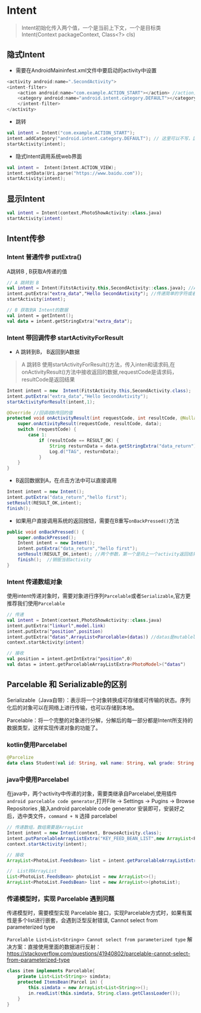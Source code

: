 # Intent

>Intent初始化传入两个值，一个是当前上下文，一个是目标类 
>Intent(Context packageContext, Class<?> cls) 
## 隐式Intent
* 需要在AndroidMaininfest.xml文件中要启动的activity中设置
```kotlin
<activity android:name=".SecondActivity">
<intent-filter>
    <action android:name="com.example.ACTION_START"></action> //action只能有一个，category可以有多个，默认是DEFAULT
    <category android:name="android.intent.category.DEFAULT"></category>
    </intent-filter>
</activity>
```

* 跳转
```kotlin
val intent = Intent("com.example.ACTION_START");
intent.addCategory("android.intent.category.DEFAULT"); // 这里可以不写，因为默认就是这个，如果是自定义的需要写
startActivity(intent);
```
       
* 隐式Intent调用系统web界面
```kotlin
val intent =  Intent(Intent.ACTION_VIEW);
intent.setData(Uri.parse("https://www.baidu.com"));
startActivity(intent);
```

## 显示Intent
```kotlin
val intent = Intent(context,PhotoShowActivity::class.java)
startActivity(intent)
```

## Intent传参

### Intent 普通传参 putExtra()
 A跳转B , B获取A传递的值
```kotlin
// A 跳转到 B
val intent = Intent(FitstActivity.this,SecondActivity::class.java); //A的代码
intent.putExtra("extra_data","Hello SecondAvtivity"); //传递简单的字符或者book值可以，如果传自定义对象，需要对象使用Serializable  或者 Parcelable 进行序列化
startActivity(intent);

// B 获取到A Intent的数据
val intent = getIntent();
val data = intent.getStringExtra("extra_data");
```

### Intent 带回调传参 startActivityForResult
* A 跳转到B， B返回到A数据
>A 跳转B 使用startActivityForResult()方法，传入inten和请求码,在onActivityResult()方法中接收返回的数据,requestCode是请求码，resultCode是返回结果

```java
Intent intent = new  Intent(FitstActivity.this,SecondActivity.class);
intent.putExtra("extra_data","Hello SecondAvtivity");
startActivityForResult(intent,1);

@Override //回调收B传回的值
protected void onActivityResult(int requestCode, int resultCode, @Nullable Intent data) {
    super.onActivityResult(requestCode, resultCode, data);
    switch (requestCode) {
        case 1:
            if (resultCode == RESULT_OK) {
                String resturnData = data.getStringExtra("data_return");
                Log.d("TAG", resturnData);
            }
    }
}
```

* B返回数据到A，在点击方法中可以直接调用

```java
Intent intent = new Intent();
intent.putExtra("data_return","hello first");
setResult(RESULT_OK,intent);
finish();
```

* 如果用户直接调用系统的返回按钮，需要在B重写`onBackPressed()`方法   
 
```java
public void onBackPressed() {
    super.onBackPressed();
    Intent intent = new Intent();
    intent.putExtra("data_return","hello first");
    setResult(RESULT_OK,intent); //两个参数，第一个是向上一个activity返回结果，第二个参数是带有数据的Intent
    finish();  //销毁当前activity
}
```

### Intent 传递数组对象
使用intent传递对象时，需要对象进行序列`Parcelable`或者`Serializable`,官方更推荐我们使用`Parcelable`
```kotlin
// 传递
val intent = Intent(context,PhotoShowActivity::class.java)
intent.putExtra("linkurl",model.link)
intent.putExtra("position",position)
intent.putExtra("datas",ArrayList<Parcelable>(datas)) //datas是mutablelist对象
context.startActivity(intent)

// 接收
val position = intent.getIntExtra("position",0)
val datas = intent.getParcelableArrayListExtra<PhotoModel>("datas")
```

## Parcelable 和 Serializable的区别
Serializable（Java自带）：表示将一个对象转换成可存储或可传输的状态。序列化后的对象可以在网络上进行传输，也可以存储到本地。

Parcelable：将一个完整的对象进行分解，分解后的每一部分都是Intent所支持的数据类型，这样实现传递对象的功能了。

### kotlin使用Parcelabel

```kotlin
@Parcelize
data class Student(val id: String, val name: String, val grade: String) : Parcelable
```

### java中使用Parcelabel
在java中，两个activity中传递的对象，需要类继承自Parcelabel,使用插件`android parcelable code generator`,打开File -> Settings -> Pugins -> Browse Repositories ,输入android parcelable code generator 安装即可，安装好之后，选中类文件，`command + N` 选择 parcelabel

```java
// 传递数组，数组需要是ArrayList
Intent intent = new Intent(context, BrowseActivity.class);
intent.putParcelableArrayListExtra("KEY_FEED_BEAN_LIST",new ArrayList<PhotoList.FeedsBean>(photos));
context.startActivity(intent);

// 接收
ArrayList<PhotoList.FeedsBean> list = intent.getParcelableArrayListExtra(Constants.KEY_FEED_BEAN_LIST);

//  List转ArrayList
List<PhotoList.FeedsBean> photoList = new ArrayList<>();
ArrayList<PhotoList.FeedsBean> list = new ArrayList<>(photoList);
```

### 传递模型时，实现 Parcelable 遇到问题
传递模型时，需要模型实现 Parcelable 接口，实现Parcelable方式时，如果有属性是多个list进行嵌套，会遇到泛型反射错误, Cannot select from parameterized type  

`Parcelable List<List<String>> Cannot select from parameterized type`
解决方案：直接使用里面的数据进行反射：https://stackoverflow.com/questions/41940802/parcelable-cannot-select-from-parameterized-type

```java
class item implements Parcelable{
    private List<List<String>> simdata;
    protected ItemsBean(Parcel in) {
        this.simdata = new ArrayList<List<String>>();
        in.readList(this.simdata, String.class.getClassLoader());
    }
}
```